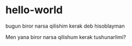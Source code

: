 # hello-world
bugun biror narsa qilishim kerak deb hisoblayman

Men yana biror narsa qilishum kerak tushunarlimi?
